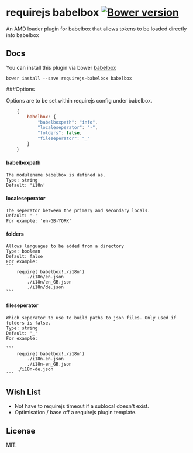 # requirejs babelbox [![Bower version](https://badge.fury.io/bo/babelbox-requirejs.svg)](https://badge.fury.io/bo/babelbox-requirejs)

An AMD loader plugin for babelbox that allows tokens to be loaded
directly into babelbox

## Docs

You can install this plugin via bower [babelbox](https://github.com/yasserf/babelbox)

```
bower install --save requirejs-babelbox babelbox
```

###Options

Options are to be set within requirejs config under babelbox.

```javascript
	{ 
		babelbox: {
			"babelboxpath": "info",
			"localeseperator": "-",
			"folders": false,
			"fileseperator": "_"
		}
	}
```

#### babelboxpath
	The modulename babelbox is defined as.
	Type: string
	Default: 'i18n'

#### localeseperator
	The seperator between the primary and secondary locals.
	Default: '-'
	For example: 'en-GB-YORK'

#### folders
	Allows languages to be added from a directory
	Type: boolean
	Default: false
	For example:
	```
		require('babelbox!./i18n')
			./i18n/en.json
			./i18n/en_GB.json
			./i18n/de.json
	```

#### fileseperator
	Which seperator to use to build paths to json files. Only used if folders is false.
	Type: string
	Default: '_'
	For example:

	```
		require('babelbox!./i18n')
			./i18n-en.json
			./i18n-en_GB.json
		./i18n-de.json
	```

Wish List
------------------------------
* Not have to requirejs timeout if a sublocal doesn't exist.
* Optimisation / base off a requirejs plugin template.

License
------------------------------

MIT.
